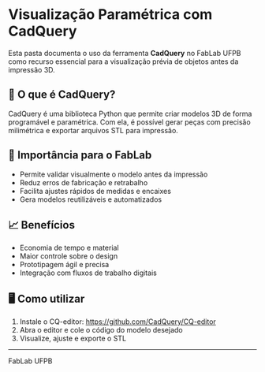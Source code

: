 # Visualização Paramétrica com CadQuery

Esta pasta documenta o uso da ferramenta **CadQuery** no FabLab UFPB como 
recurso essencial para a visualização prévia de objetos antes da impressão 
3D.

## 🎯 O que é CadQuery?
CadQuery é uma biblioteca Python que permite criar modelos 3D de forma 
programável e paramétrica. Com ela, é possível gerar peças com precisão 
milimétrica e exportar arquivos STL para impressão.

## 🧰 Importância para o FabLab
- Permite validar visualmente o modelo antes da impressão
- Reduz erros de fabricação e retrabalho
- Facilita ajustes rápidos de medidas e encaixes
- Gera modelos reutilizáveis e automatizados

## 📈 Benefícios
- Economia de tempo e material
- Maior controle sobre o design
- Prototipagem ágil e precisa
- Integração com fluxos de trabalho digitais

## 🖥️ Como utilizar
1. Instale o CQ-editor: https://github.com/CadQuery/CQ-editor
2. Abra o editor e cole o código do modelo desejado
3. Visualize, ajuste e exporte o STL

---

FabLab UFPB

